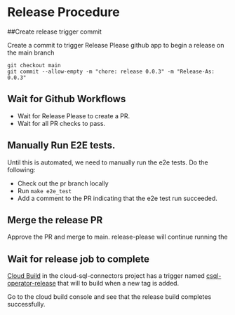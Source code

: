 # Release Procedure

##Create release trigger commit

Create a commit to trigger Release Please github app to begin a release on the 
main branch

```
git checkout main
git commit --allow-empty -m "chore: release 0.0.3" -m "Release-As: 0.0.3"
```

## Wait for Github Workflows

- Wait for Release Please to create a PR.
- Wait for all PR checks to pass.

## Manually Run E2E tests. 

Until this is automated, we need to manually run the e2e tests. Do the following:

- Check out the pr branch locally
- Run `make e2e_test`
- Add a comment to the PR indicating that the e2e test run succeeded.

## Merge the release PR

Approve the PR and merge to main. release-please will continue running the 

## Wait for release job to complete

[Cloud Build](https://pantheon.corp.google.com/cloud-build/builds?project=cloud-sql-connectors) in the
cloud-sql-connectors project has a trigger named
[csql-operator-release](https://pantheon.corp.google.com/cloud-build/triggers;region=global/edit/a60e1618-4b40-4e32-ab5f-4ab753ce2c6a?project=cloud-sql-connectors) 
that will to build when a new tag is added. 

Go to the cloud build console and see that the release build completes successfully.


